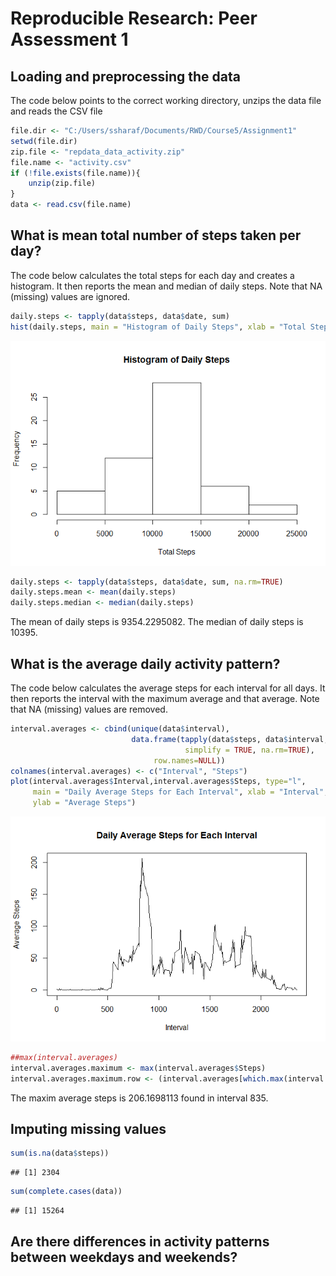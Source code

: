 # Reproducible Research: Peer Assessment 1


## Loading and preprocessing the data

The code below points to the correct working directory, unzips the data file
and reads the CSV file


```r
file.dir <- "C:/Users/ssharaf/Documents/RWD/Course5/Assignment1"
setwd(file.dir)
zip.file <- "repdata_data_activity.zip"
file.name <- "activity.csv"
if (!file.exists(file.name)){
    unzip(zip.file)
}
data <- read.csv(file.name)
```


## What is mean total number of steps taken per day?

The code below calculates the total steps for each day and creates a histogram.
It then reports the mean and median of daily steps.
Note that NA (missing) values are ignored.


```r
daily.steps <- tapply(data$steps, data$date, sum)
hist(daily.steps, main = "Histogram of Daily Steps", xlab = "Total Steps")
```

![](PA1_template_files/figure-html/unnamed-chunk-2-1.png) 

```r
daily.steps <- tapply(data$steps, data$date, sum, na.rm=TRUE)
daily.steps.mean <- mean(daily.steps)
daily.steps.median <- median(daily.steps)
```

The mean of daily steps is 9354.2295082.
The median of daily steps is 10395.

## What is the average daily activity pattern?
The code below calculates the average steps for each interval for all days.
It then reports the interval with the maximum average and that average.
Note that NA (missing) values are removed.


```r
interval.averages <- cbind(unique(data$interval), 
                           data.frame(tapply(data$steps, data$interval, mean, 
                                       simplify = TRUE, na.rm=TRUE),
                                row.names=NULL))
colnames(interval.averages) <- c("Interval", "Steps")
plot(interval.averages$Interval,interval.averages$Steps, type="l", 
     main = "Daily Average Steps for Each Interval", xlab = "Interval", 
     ylab = "Average Steps")
```

![](PA1_template_files/figure-html/unnamed-chunk-3-1.png) 

```r
##max(interval.averages)
interval.averages.maximum <- max(interval.averages$Steps)
interval.averages.maximum.row <- (interval.averages[which.max(interval.averages$Steps),])
```

The maxim average steps is 206.1698113 found in 
interval 835.

## Imputing missing values


```r
sum(is.na(data$steps))
```

```
## [1] 2304
```

```r
sum(complete.cases(data))
```

```
## [1] 15264
```

## Are there differences in activity patterns between weekdays and weekends?
